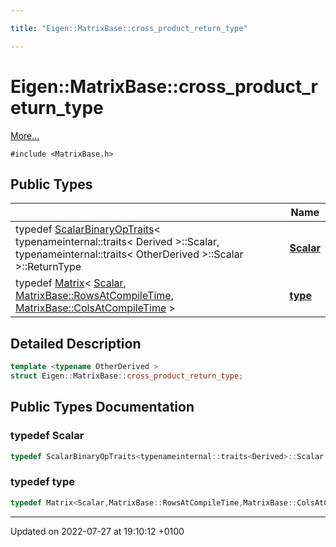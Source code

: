 ```yaml
---

title: "Eigen::MatrixBase::cross_product_return_type"

---
```


# Eigen::MatrixBase::cross_product_return_type



 [More...](#detailed-description)


`#include <MatrixBase.h>`

## Public Types

|                | Name           |
| -------------- | -------------- |
| typedef <a href="http://example.org/classes/structeigen_1_1scalarbinaryoptraits/">ScalarBinaryOpTraits</a>< typenameinternal::traits< Derived >::Scalar, typenameinternal::traits< OtherDerived >::Scalar >::ReturnType | **[Scalar](http://example.org/classes/structeigen_1_1matrixbase_1_1cross__product__return__type/#typedef-scalar)**  |
| typedef <a href="http://example.org/classes/classeigen_1_1matrix/">Matrix</a>< <a href="http://example.org/classes/structeigen_1_1matrixbase_1_1cross__product__return__type/#typedef-scalar">Scalar</a>, <a href="http://example.org/classes/classeigen_1_1densebase/#enumvalue-rowsatcompiletime">MatrixBase::RowsAtCompileTime</a>, <a href="http://example.org/classes/classeigen_1_1densebase/#enumvalue-colsatcompiletime">MatrixBase::ColsAtCompileTime</a> > | **[type](http://example.org/classes/structeigen_1_1matrixbase_1_1cross__product__return__type/#typedef-type)**  |

## Detailed Description

```cpp
template <typename OtherDerived >
struct Eigen::MatrixBase::cross_product_return_type;
```

## Public Types Documentation

### typedef Scalar

```cpp
typedef ScalarBinaryOpTraits<typenameinternal::traits<Derived>::Scalar,typenameinternal::traits<OtherDerived>::Scalar>::ReturnType Eigen::MatrixBase< Derived >::cross_product_return_type< OtherDerived >::Scalar;
```


### typedef type

```cpp
typedef Matrix<Scalar,MatrixBase::RowsAtCompileTime,MatrixBase::ColsAtCompileTime> Eigen::MatrixBase< Derived >::cross_product_return_type< OtherDerived >::type;
```


-------------------------------

Updated on 2022-07-27 at 19:10:12 +0100